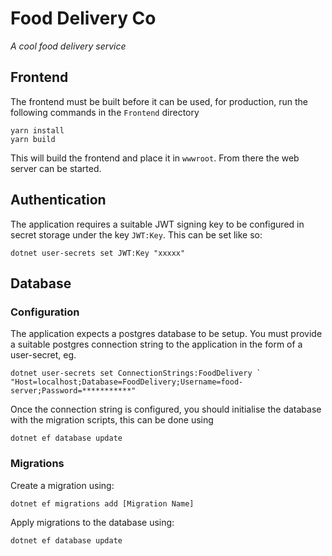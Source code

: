 # Food Delivery Co
*A cool food delivery service*

## Frontend
The frontend must be built before it can be used, for production, run the following commands in the `Frontend` directory
```
yarn install
yarn build
```

This will build the frontend and place it in `wwwroot`. From there the web server can be started.

## Authentication
The application requires a suitable JWT signing key to be configured in secret storage under the key `JWT:Key`. This can be set like so:
```
dotnet user-secrets set JWT:Key "xxxxx"
```

## Database
### Configuration
The application expects a postgres database to be setup. You must provide a suitable postgres connection string to the application in the form of a user-secret, eg.
```
dotnet user-secrets set ConnectionStrings:FoodDelivery `
"Host=localhost;Database=FoodDelivery;Username=food-server;Password=***********"
```
Once the connection string is configured, you should initialise the database with the migration scripts, this can be done using
```
dotnet ef database update
```

### Migrations
Create a migration using:
```
dotnet ef migrations add [Migration Name]
```
Apply migrations to the database using:
```
dotnet ef database update
```
